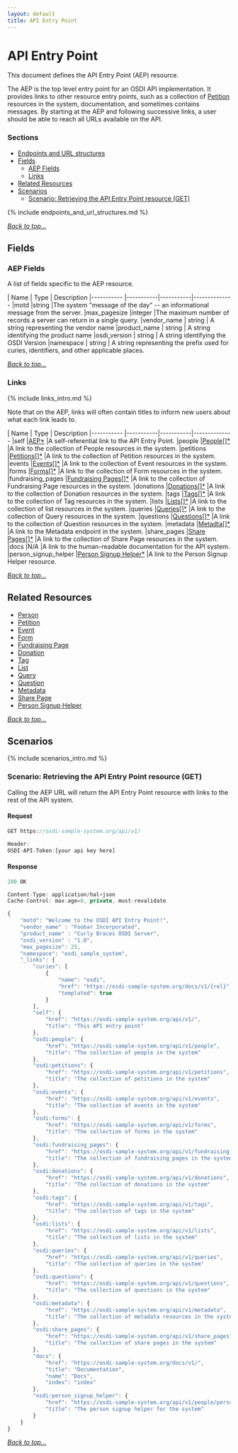 ```yaml
---
layout: default
title: API Entry Point
---
```


# API Entry Point

This document defines the API Entry Point (AEP) resource. 

The AEP is the top level entry point for an OSDI API implementation. It provides links to other resource entry points, such as a collection of [Petition](petitions.html) resources in the system, documentation, and sometimes contains messages. By starting at the AEP and following successive links, a user should be able to reach all URLs available on the API.


### Sections

* [Endpoints and URL structures](#endpoints-and-url-structures)
* [Fields](#fields)
    * [AEP Fields](#aep-fields)  
    * [Links](#links)
* [Related Resources](#related-resources)
* [Scenarios](#scenarios)
    * [Scenario: Retrieving the API Entry Point resource (GET)](#scenario-retrieving-the-api-entry-point-resource-get)


{% include endpoints_and_url_structures.md %}

_[Back to top...](#)_


## Fields


### AEP Fields

A list of fields specific to the AEP resource.

| Name          | Type      | Description
|-----------    |-----------|-----------|--------------
|motd		|string     |The system "message of the day" -- an informational message from the server.
|max_pagesize				|integer		|The maximum number of records a server can return in a single query. 
|vendor_name    | string    | A string representing the vendor name
|product_name   | string    | A string identifying the product name
|osdi_version	| string	| A string identifying the OSDI Version
|namespace      | string    | A string representing the prefix used for curies, identifiers, and other applicable places.

_[Back to top...](#)_

### Links

{% include links_intro.md %}

Note that on the AEP, links will often contain titles to inform new users about what each link leads to. 

| Name          | Type      | Description
|-----------    |-----------|-----------|--------------
|self			|[AEP*](aep.html)	|A self-referential link to the API Entry Point.
|people		|[People[]*](people.html)  		|A link to the collection of People resources in the system.
|petitions		|[Petitions[]*](petitions.html)  		|A link to the collection of Petition resources in the system.
|events		|[Events[]*](events.html)  		|A link to the collection of Event resources in the system.
|forms		|[Forms[]*](forms.html)  		|A link to the collection of Form resources in the system.
|fundraising_pages		|[Fundraising Pages[]*](fundraising_pages.html)  		|A link to the collection of Fundraising Page resources in the system.
|donations		|[Donations[]*](donations.html)  		|A link to the collection of Donation resources in the system.
|tags		|[Tags[]*](tags.html)  		|A link to the collection of Tag resources in the system.
|lists		|[Lists[]*](lists.html)  		|A link to the collection of list resources in the system.
|queries		|[Queries[]*](queries.html)  		|A link to the collection of Query resources in the system.
|questions		|[Questions[]*](questions.html)  		|A link to the collection of Question resources in the system.
|metadata		|[Metadta[]*](metadata.html)  			|A link to the Metadata endpoint in the system.
|share_pages		|[Share Pages[]*](share_pages.html)  		|A link to the collection of Share Page resources in the system.
|docs		|N/A  		|A link to the human-readable documentation for the API system.
|person_signup_helper		|[Person Signup Helper*](person_signup.html)  		|A link to the Person Signup Helper resource.

_[Back to top...](#)_


## Related Resources

* [Person](people.html)
* [Petition](petitions.html)
* [Event](events.html)
* [Form](forms.html)
* [Fundraising Page](fundraising_pages.html)
* [Donation](donations.html)
* [Tag](tags.html)
* [List](lists.html)
* [Query](queries.html)
* [Question](questions.html)
* [Metadata](metadata.html)
* [Share Page](share_pages.html)
* [Person Signup Helper](person_signup.html)

_[Back to top...](#)_

## Scenarios

{% include scenarios_intro.md %}

### Scenario: Retrieving the API Entry Point resource (GET)

Calling the AEP URL will return the API Entry Point resource with links to the rest of the API system.

#### Request

```javascript
GET https://osdi-sample-system.org/api/v1/

Header:
OSDI-API-Token:[your api key here]
```

#### Response

```javascript
200 OK

Content-Type: application/hal+json
Cache-Control: max-age=0, private, must-revalidate

{
    "motd": "Welcome to the OSDI API Entry Point!",
    "vendor_name" : "Foobar Incorporated",
    "product_name" : "Curly Braces OSDI Server",
	"osdi_version" : "1.0",
    "max_pagesize": 25,
    "namespace": "osdi_sample_system",
    "_links": {
        "curies": [
            {
                "name": "osdi",
                "href": "https://osdi-sample-system.org/docs/v1/{rel}",
                "templated": true
            }
        ],
        "self": {
            "href": "https://osdi-sample-system.org/api/v1/",
            "title": "This API entry point"
        },
        "osdi:people": {
            "href": "https://osdi-sample-system.org/api/v1/people",
            "title": "The collection of people in the system"
        },
        "osdi:petitions": {
            "href": "https://osdi-sample-system.org/api/v1/petitions",
            "title": "The collection of petitions in the system"
        },
        "osdi:events": {
            "href": "https://osdi-sample-system.org/api/v1/events",
            "title": "The collection of events in the system"
        },
        "osdi:forms": {
            "href": "https://osdi-sample-system.org/api/v1/forms",
            "title": "The collection of forms in the system"
        },
        "osdi:fundraising_pages": {
            "href": "https://osdi-sample-system.org/api/v1/fundraising_pages",
            "title": "The collection of fundraising_pages in the system"
        },
        "osdi:donations": {
            "href": "https://osdi-sample-system.org/api/v1/donations",
            "title": "The collection of donations in the system"
        },
        "osdi:tags": {
            "href": "https://osdi-sample-system.org/api/v1/tags",
            "title": "The collection of tags in the system"
        },
        "osdi:lists": {
            "href": "https://osdi-sample-system.org/api/v1/lists",
            "title": "The collection of lists in the system"
        },
        "osdi:queries": {
            "href": "https://osdi-sample-system.org/api/v1/queries",
            "title": "The collection of queries in the system"
        },
        "osdi:questions": {
            "href": "https://osdi-sample-system.org/api/v1/questions",
            "title": "The collection of questions in the system"
        },
        "osdi:metadata": {
            "href": "https://osdi-sample-system.org/api/v1/metadata",
            "title": "The collection of metadata resources in the system"
        },	
        "osdi:share_pages": {
            "href": "https://osdi-sample-system.org/api/v1/share_pages",
            "title": "The collection of share pages in the system"
        },
        "docs": {
            "href": "https://osdi-sample-system.org/docs/v1/",
            "title": "Documentation",
            "name": "Docs",
            "index": "index"
        },
        "osdi:person_signup_helper": {
            "href": "https://osdi-sample-system.org/api/v1/people/person_signup",
            "title": "The person signup helper for the system"
        }
    }
}

```	

_[Back to top...](#)_
